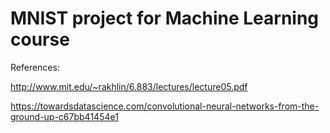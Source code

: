 # MNIST project for Machine Learning course

References:

http://www.mit.edu/~rakhlin/6.883/lectures/lecture05.pdf

https://towardsdatascience.com/convolutional-neural-networks-from-the-ground-up-c67bb41454e1
